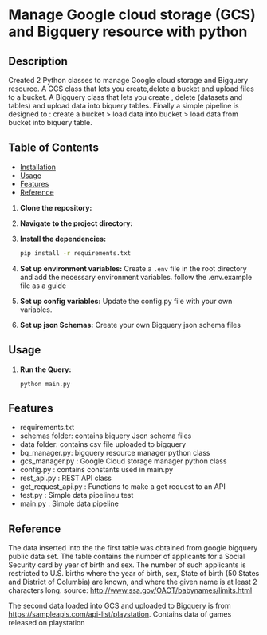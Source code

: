 # Manage Google cloud storage (GCS) and Bigquery resource with python


## Description
Created 2 Python classes to manage Google cloud storage and Bigquery resource. 
A GCS class that lets you create,delete a bucket and upload files to a bucket.
A Bigquery class that lets you create , delete (datasets and tables) and upload data into biquery tables.
Finally a simple pipeline is designed to : create a bucket > load data into bucket > load data from bucket into biquery table.

## Table of Contents
- [Installation](#installation)
- [Usage](#usage)
- [Features](#features)
- [Reference](#reference)

1. **Clone the repository:**
    

2. **Navigate to the project directory:**
   

3. **Install the dependencies:**
    ```bash
    pip install -r requirements.txt
    ```

4. **Set up environment variables:**
    Create a `.env` file in the root directory and add the necessary environment variables. follow the .env.example file as a guide

5. **Set up config variables:**
    Update the config.py file with your own variables.

6. **Set up json Schemas:**
    Create your own Bigquery json schema files


## Usage

1. **Run the Query:**
    ```
    python main.py
    ```

## Features
* requirements.txt
* schemas folder: contains biquery Json schema files
* data folder: contains csv file uploaded  to bigquery
* bq_manager.py: bigquery resource manager python class
* gcs_manager.py : Google Cloud storage manager python class
* config.py : contains constants used in main.py 
* rest_api.py : REST API class
* get_request_api.py : Functions to make a get request to an API
* test.py : Simple data pipelineu test
* main.py : Simple data pipeline

## Reference
The data inserted into the the first table was obtained from google bigquery public data set.
The table contains the number of applicants for a Social Security card by year of birth and sex. The number of such applicants is restricted to U.S. births where the year of birth, sex, State of birth (50 States and District of Columbia) are known, and where the given name is at least 2 characters long.
source: http://www.ssa.gov/OACT/babynames/limits.html

The second data loaded into GCS and uploaded to Bigquery is from https://sampleapis.com/api-list/playstation.
Contains data of games released on playstation
